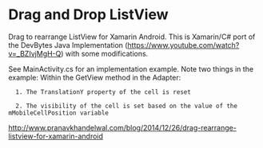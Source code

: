Drag and Drop ListView
=================

Drag to rearrange ListView for Xamarin Android. This is Xamarin/C# port of the DevBytes Java Implementation (https://www.youtube.com/watch?v=_BZIvjMgH-Q)
with some modifications.

See MainActivity.cs for an implementation example. Note two things in the example:
Within the GetView method in the Adapter:

      1. The TranslationY property of the cell is reset
  
      2. The visibility of the cell is set based on the value of the mMobileCellPosition variable

http://www.pranavkhandelwal.com/blog/2014/12/26/drag-rearrange-listview-for-xamarin-android

